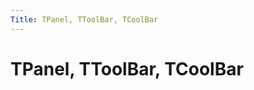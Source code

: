 ```yaml
---
Title: TPanel, TToolBar, TCoolBar
---
```



TPanel, TToolBar, TCoolBar
==========================
